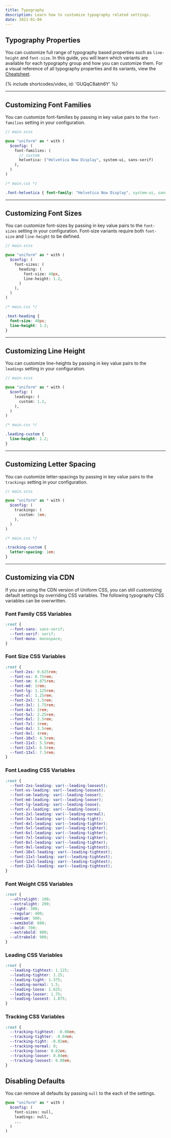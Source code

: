 ```yaml
---
title: Typography
description: Learn how to customize typography related settings.
date: 2021-01-04
---
```


## Typography Properties

You can customize full range of typography based properties such as `line-height` and `font-size`. In this guide, you will learn which variants are available for each typography group and how you can customize them. For a visual reference of all typography properties and its variants, view the [Cheatsheet](/cheatsheet/font-sizes).

{% include shortcodes/video, id: 'GUQqC8abh6Y' %}

---

## Customizing Font Families

You can customize font-families by passing in key value pairs to the `font-families` setting in your configuration.

```scss
// main.scss

@use "uniform" as * with (
  $config: (
    font-families: (
      // custom
      helvetica: ("Helvetica Now Display", system-ui, sans-serif)
    ),
  )
)
```

```css
/* main.css */

.font-helvetica { font-family: "Helvetica Now Display", system-ui, sans-serif; }
```

---

## Customizing Font Sizes

You can customize font-sizes by passing in key value pairs to the `font-sizes` setting in your configuration. Font-size variants require both `font-size` and `line-height` to be defined. 

```scss
// main.scss

@use "uniform" as * with (
  $config: (
    font-sizes: (
      heading: (
        font-size: 40px,
        line-height: 1.2,
      )
    ),
  )
)
```

```css
/* main.css */

.text-heading {
  font-size: 40px;
  line-height: 1.2;
}
```

---

## Customizing Line Height

You can customize line-heights by passing in key value pairs to the `leadings` setting in your configuration.

```scss
// main.scss

@use "uniform" as * with (
  $config: (
    leadings: (
      custom: 1.2,
    ),
  )
)
```

```css
/* main.css */

.leading-custom {
  line-height: 1.2;
}
```

---

## Customizing Letter Spacing

You can customize letter-spacings by passing in key value pairs to the `trackings` setting in your configuration.

```scss
// main.scss

@use "uniform" as * with (
  $config: (
    trackings: (
      custom: 1em;
    ),
  )
)
```

```css
/* main.css */

.tracking-custom {
  letter-spacing: 1em;
}
```

---

## Customizing via CDN

If you are using the CDN version of Uniform CSS, you can still customizing default settings by overriding CSS variables. The following typography CSS variables can be overwritten.

### Font Family CSS Variables

```css
:root {
  --font-sans: sans-serif;
  --font-serif: serif;
  --font-mono: monospace;
}
```

### Font Size CSS Variables

```css
:root {
  --font-2xs: 0.625rem;
  --font-xs: 0.75rem;
  --font-sm: 0.875rem;
  --font-md: 1rem;
  --font-lg: 1.125rem;
  --font-xl: 1.25rem;
  --font-2xl: 1.5rem;
  --font-3xl: 1.75rem;
  --font-4xl: 2rem;
  --font-5xl: 2.25rem;
  --font-6xl: 2.5rem;
  --font-7xl: 3rem;
  --font-8xl: 3.5rem;
  --font-9xl: 4rem;
  --font-10xl: 4.5rem;
  --font-11xl: 5.5rem;
  --font-12xl: 6.5rem;
  --font-13xl: 7.5rem;
}
```

### Font Leading CSS Variables

```css
:root {
  --font-2xs-leading: var(--leading-loosest);
  --font-xs-leading: var(--leading-loosest);
  --font-sm-leading: var(--leading-looser);
  --font-md-leading: var(--leading-looser);
  --font-lg-leading: var(--leading-loose);
  --font-xl-leading: var(--leading-loose);
  --font-2xl-leading: var(--leading-normal);
  --font-3xl-leading: var(--leading-tight);
  --font-4xl-leading: var(--leading-tighter);
  --font-5xl-leading: var(--leading-tighter);
  --font-6xl-leading: var(--leading-tighter);
  --font-7xl-leading: var(--leading-tighter);
  --font-8xl-leading: var(--leading-tighter);
  --font-9xl-leading: var(--leading-tightest);
  --font-10xl-leading: var(--leading-tightest);
  --font-11xl-leading: var(--leading-tightest);
  --font-12xl-leading: var(--leading-tightest);
  --font-13xl-leading: var(--leading-tightest);
}
```

### Font Weight CSS Variables

```css
:root {
  --ultralight: 100;
  --extralight: 200;
  --light: 300;
  --regular: 400;
  --medium: 500;
  --semibold: 600;
  --bold: 700;
  --extrabold: 800;
  --ultrabold: 900;
}
```

### Leading CSS Variables

```css
:root {
  --leading-tightest: 1.125;
  --leading-tighter: 1.25;
  --leading-tight: 1.375;
  --leading-normal: 1.5;
  --leading-loose: 1.625;
  --leading-looser: 1.75;
  --leading-loosest: 1.875;
}
```

### Tracking CSS Variables

```css
:root {
  --tracking-tightest: -0.08em;
  --tracking-tighter: -0.04em;
  --tracking-tight: -0.02em;
  --tracking-normal: 0;
  --tracking-loose: 0.02em;
  --tracking-looser: 0.04em;
  --tracking-loosest: 0.08em;
}
```

## Disabling Defaults

You can remove all defaults by passing `null` to the each of the settings.

```scss
@use "uniform" as * with (
  $config: (
    font-sizes: null,
    leadings: null,
    ...
  )
)
